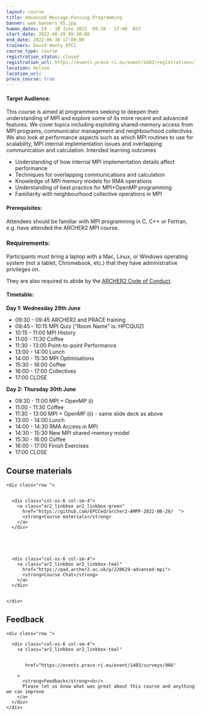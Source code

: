 ```yaml
---
layout: course
title: Advanced Message-Passing Programming
banner: web_banners_05.jpg 
human_dates: 29 - 30 June 2022  09:30 - 17:00  BST
start_date: 2022-06-29 09:30:00
end_date: 2022-06-30 17:00:00
trainers: David Henty EPCC
course_type: course
registration_status: closed
registration_url: https://events.prace-ri.eu/event/1403/registrations/1044/
location: Online
location_url:
prace_course: true
---
```




#### Target Audience:

This course is aimed at programmers seeking to deepen their understanding of MPI and explore some of its more recent and advanced features. We cover topics including exploiting shared-memory access from MPI programs, communicator management and neighbourhood collectives. We also look at performance aspects such as which MPI routines to use for scalability, MPI internal implementation issues and overlapping communication and calculation. Intended learning outcomes

- Understanding of how internal MPI implementation details affect performance
- Techniques for overlapping communications and calculation
- Knowledge of MPI memory models for RMA operations
- Understanding of best practice for MPI+OpenMP programming
- Familiarity with neighbourhood collective operations in MPI


#### Prerequisites:

Attendees should be familiar with MPI programming in C, C++ or Fortran, e.g. have attended the ARCHER2 MPI course.

### Requirements:

Participants must bring a laptop with a Mac, Linux, or Windows operating system (not a tablet, Chromebook, etc.) that they have administrative privileges on.

They are also required to abide by the [ARCHER2  Code of Conduct](../../../about/policies/code-of-conduct.html). 


#### Timetable:

**Day 1: Wednesday 29th June**

- 09:30 - 09:45 ARCHER2 and PRACE training
- 09:45 - 10:15 MPI Quiz ("Room Name" is: HPCQUIZ)
- 10:15 - 11:00 MPI History
- 11:00 - 11:30 Coffee
- 11:30 - 13:00 Point-to-point Performance
- 13:00 - 14:00 Lunch
- 14:00 - 15:30 MPI Optimisations
- 15:30 - 16:00 Coffee
- 16:00 - 17:00 Collectives
- 17:00 CLOSE

**Day 2: Thursday 30th June**

- 09:30 - 11:00 MPI + OpenMP (i)
- 11:00 - 11:30 Coffee
- 11:30 - 13:00 MPI + OpenMP (ii) - same slide deck as above
- 13:00 - 14:00 Lunch
- 14:00 - 14:30 RMA Access in MPI
- 14:30 - 15:30 New MPI shared-memory model
- 15:30 - 16:00 Coffee
- 16:00 - 17:00 Finish Exercises
- 17:00 CLOSE


<section id="service">

 

<h2><a name="materials">Course materials</a></h2>



    <div class="row ">	

 		
      <div class="col-xs-6 col-sm-4">
        <a class="ar2_linkbox ar2_linkbox-green" 
          href="https://github.com/EPCCed/archer2-AMPP-2022-06-29/  ">
          <strong>Course materials</strong>         
        </a>
      </div>




  
      <div class="col-xs-6 col-sm-4">
        <a class="ar2_linkbox ar2_linkbox-teal" 
          href="https://pad.archer2.ac.uk/p/220629-advanced-mpi">
          <strong>Course Chat</strong>       
        </a>
      </div>
		

 	</div>
		
		
					


<!-- 		
<h2><a name="videos">Videos</a></h2>

<h3>Session 1</h3>

<div>
	<iframe title="Video" width="560" height="315" src="https://www.youtube.com/embed/xxxxxxxxxxx" frameborder="0" allow="accelerometer; autoplay; encrypted-media; gyroscope; picture-in-picture" allowfullscreen></iframe>
</div>

 -->






<h2><a name="feedback">Feedback</a></h2>


    <div class="row ">	

      <div class="col-xs-6 col-sm-4">
        <a class="ar2_linkbox ar2_linkbox-teal" 


		   href="https://events.prace-ri.eu/event/1403/surveys/966"

		>
          <strong>Feedback</strong><br/>
          Please let us know what was great about this course and anything we can improve
        </a>
      </div>
    </div>
		
		

 
</section>


